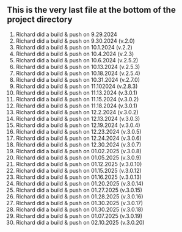 ## This is the very last file at the bottom of the project directory

1. Richard did a build & push on 9.29.2024
2. Richard did a build & push on 9.30.2024 (v.2.0)
3. Richard did a build & push on 10.1.2024 (v.2.2)
4. Richard did a build & push on 10.4.2024 (v.2.3)
5. Richard did a build & push on 10.6.2024 (v.2.5.2)
6. Richard did a build & push on 10.13.2024 (v.2.5.3)
7. Richard did a build & push on 10.18.2024 (v.2.5.4)
8. Richard did a build & push on 10.31.2024 (v.2.7.0)
9. Richard did a build & push on 11.102024 (v.2.8.3)
10. Richard did a build & push on 11.13.2024 (v.3.0.1)
11. Richard did a build & push on 11.15.2024 (v.3.0.2)
12. Richard did a build & push on 11.18.2024 (v.3.0.1)
13. Richard did a build & push on 12.2.2024 (v.3.0.2)
14. Richard did a build & push on 12.13.2024 (v.3.0.3)
15. Richard did a build & push on 12.19.2024 (v.3.0.4)
16. Richard did a build & push on 12.23.2024 (v.3.0.5)
17. Richard did a build & push on 12.24.2024 (v.3.0.6)
18. Richard did a build & push on 12.30.2024 (v.3.0.7)
19. Richard did a build & push on 01.02.2025 (v.3.0.8)
20. Richard did a build & push on 01.05.2025 (v.3.0.9)
21. Richard did a build & push on 01.12.2025 (v.3.0.10)
22. Richard did a build & push on 01.15.2025 (v.3.0.12)
23. Richard did a build & push on 01.16.2025 (v.3.0.13)
24. Richard did a build & push on 01.20.2025 (v.3.0.14)
25. Richard did a build & push on 01.27.2025 (v.3.0.15)
26. Richard did a build & push on 01.28.2025 (v.3.0.16)
27. Richard did a build & push on 01.30.2025 (v.3.0.17)
28. Richard did a build & push on 01.30.2025 (v.3.0.18)
29. Richard did a build & push on 01.07.2025 (v.3.0.19)
30. Richard did a build & push on 02.10.2025 (v.3.0.20)
